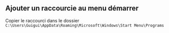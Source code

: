 ## Ajouter un raccourcie au menu démarrer 

Copier le raccourci dans le dossier `C:\Users\Guigui\AppData\Roaming\Microsoft\Windows\Start Menu\Programs`
